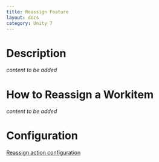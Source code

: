 ```yaml
---
title: Reassign Feature
layout: docs
category: Unity 7
---
```


# Description

*content to be added*

# How to Reassign a Workitem

*content to be added*

# Configuration

[Reassign action configuration](../../configuration/actions/reassign.md)